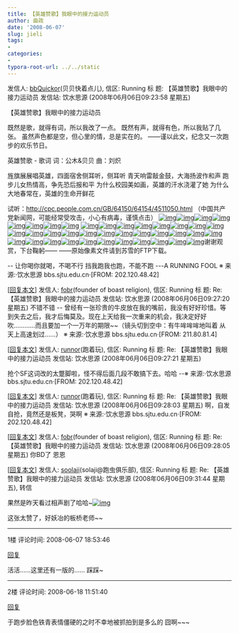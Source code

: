 ```yaml
---
title: 【英雄赞歌】我眼中的接力运动员
author: 曲政
date: '2008-06-07'
slug: jieli
tags:
- 
categories:
- 
typora-root-url: ../../static
---
```


发信人: [bbQuickor](http://bbs.sjtu.edu.cn/bbsqry?userid=bbQuickor)(贝贝快着点儿), 信区: Running
标 题: 【英雄赞歌】我眼中的接力运动员
发信站: 饮水思源 (2008年06月06日09:23:58 星期五)
 
【英雄赞歌】我眼中的接力运动员
 
既然是歌，就得有词，所以我改了一点。
既然有声，就得有色，所以我贴了几张。
虽然声色都是空，但心里的情，总是实在的。
——谨以此文，纪念又一次跑步的欢乐节日。
 
英雄赞歌 - 歌词 词：公木&贝贝 曲：刘炽
 
旌旗展展唱英雄，四面宿舍侧耳听，侧耳听
青天响雷敲金鼓，大海扬波作和声
跑步儿女热情高，争先恐后报和平
为什么校园美如画，英雄的汗水浇灌了她
为什么大地春常在，英雄的生命开鲜花
 
试听：http://cpc.people.com.cn/GB/64150/64154/4511050.html
（中国共产党新闻网，可能经常受攻击，小心有病毒，谨慎点击） 
[![img](http://bbs.sjtu.edu.cn/file/Running/121271469891611.JPG?pt=5&ek=1&kp=1&sce=0-12-12)](http://bbs.sjtu.edu.cn/file/Running/121271469891611.JPG)[![img](http://bbs.sjtu.edu.cn/file/Running/121271471293830.JPG?pt=5&ek=1&kp=1&sce=0-12-12)](http://bbs.sjtu.edu.cn/file/Running/121271471293830.JPG)[![img](http://bbs.sjtu.edu.cn/file/Running/121271472691300.JPG?pt=5&ek=1&kp=1&sce=0-12-12)](http://bbs.sjtu.edu.cn/file/Running/121271472691300.JPG)[![img](http://bbs.sjtu.edu.cn/file/Running/121271473894281.JPG?pt=5&ek=1&kp=1&sce=0-12-12)](http://bbs.sjtu.edu.cn/file/Running/121271473894281.JPG)[![img](http://bbs.sjtu.edu.cn/file/Running/121271474794460.JPG?pt=5&ek=1&kp=1&sce=0-12-12)](http://bbs.sjtu.edu.cn/file/Running/121271474794460.JPG)[![img](http://bbs.sjtu.edu.cn/file/Running/121271475894540.JPG?pt=5&ek=1&kp=1&sce=0-12-12)](http://bbs.sjtu.edu.cn/file/Running/121271475894540.JPG)[![img](http://bbs.sjtu.edu.cn/file/Running/121271477093130.JPG?pt=5&ek=1&kp=1&sce=0-12-12)](http://bbs.sjtu.edu.cn/file/Running/121271477093130.JPG)[![img](http://bbs.sjtu.edu.cn/file/Running/121271478693131.JPG?pt=5&ek=1&kp=1&sce=0-12-12)](http://bbs.sjtu.edu.cn/file/Running/121271478693131.JPG) [![img](http://bbs.sjtu.edu.cn/file/Running/121271480394600.JPG?pt=5&ek=1&kp=1&sce=0-12-12)](http://bbs.sjtu.edu.cn/file/Running/121271480394600.JPG)[![img](http://bbs.sjtu.edu.cn/file/Running/121271481593900.JPG?pt=5&ek=1&kp=1&sce=0-12-12)](http://bbs.sjtu.edu.cn/file/Running/121271481593900.JPG)[![img](http://bbs.sjtu.edu.cn/file/Running/121271482893811.JPG?pt=5&ek=1&kp=1&sce=0-12-12)](http://bbs.sjtu.edu.cn/file/Running/121271482893811.JPG)[![img](http://bbs.sjtu.edu.cn/file/Running/121271484393910.JPG?pt=5&ek=1&kp=1&sce=0-12-12)](http://bbs.sjtu.edu.cn/file/Running/121271484393910.JPG)[![img](http://bbs.sjtu.edu.cn/file/Running/121271485794130.JPG?pt=5&ek=1&kp=1&sce=0-12-12)](http://bbs.sjtu.edu.cn/file/Running/121271485794130.JPG)[![img](http://bbs.sjtu.edu.cn/file/Running/121271487693730.JPG?pt=5&ek=1&kp=1&sce=0-12-12)](http://bbs.sjtu.edu.cn/file/Running/121271487693730.JPG)[![img](http://bbs.sjtu.edu.cn/file/Running/121271489394120.JPG?pt=5&ek=1&kp=1&sce=0-12-12)](http://bbs.sjtu.edu.cn/file/Running/121271489394120.JPG)[![img](http://bbs.sjtu.edu.cn/file/Running/121271490694550.JPG?pt=5&ek=1&kp=1&sce=0-12-12)](http://bbs.sjtu.edu.cn/file/Running/121271490694550.JPG)[![img](http://bbs.sjtu.edu.cn/file/Running/121271492091370.JPG?pt=5&ek=1&kp=1&sce=0-12-12)](http://bbs.sjtu.edu.cn/file/Running/121271492091370.JPG)[![img](http://bbs.sjtu.edu.cn/file/Running/121271493794060.JPG?pt=5&ek=1&kp=1&sce=0-12-12)](http://bbs.sjtu.edu.cn/file/Running/121271493794060.JPG)[![img](http://bbs.sjtu.edu.cn/file/Running/121271494994300.JPG?pt=5&ek=1&kp=1&sce=0-12-12)](http://bbs.sjtu.edu.cn/file/Running/121271494994300.JPG)[![img](http://bbs.sjtu.edu.cn/file/Running/121271496994290.JPG?pt=5&ek=1&kp=1&sce=0-12-12)](http://bbs.sjtu.edu.cn/file/Running/121271496994290.JPG)[![img](http://bbs.sjtu.edu.cn/file/Running/121271498591380.JPG?pt=5&ek=1&kp=1&sce=0-12-12)](http://bbs.sjtu.edu.cn/file/Running/121271498591380.JPG)[![img](http://bbs.sjtu.edu.cn/file/Running/121271499993812.JPG?pt=5&ek=1&kp=1&sce=0-12-12)](http://bbs.sjtu.edu.cn/file/Running/121271499993812.JPG)[![img](http://bbs.sjtu.edu.cn/file/Running/121271502193911.JPG?pt=5&ek=1&kp=1&sce=0-12-12)](http://bbs.sjtu.edu.cn/file/Running/121271502193911.JPG)[![img](http://bbs.sjtu.edu.cn/file/Running/121271504694530.JPG?pt=5&ek=1&kp=1&sce=0-12-12)](http://bbs.sjtu.edu.cn/file/Running/121271504694530.JPG)[![img](http://bbs.sjtu.edu.cn/file/Running/121271506094061.JPG?pt=5&ek=1&kp=1&sce=0-12-12)](http://bbs.sjtu.edu.cn/file/Running/121271506094061.JPG)[![img](http://bbs.sjtu.edu.cn/file/Running/121271507451760.JPG?pt=5&ek=1&kp=1&sce=0-12-12)](http://bbs.sjtu.edu.cn/file/Running/121271507451760.JPG)[![img](http://bbs.sjtu.edu.cn/file/Running/121271508793850.JPG?pt=5&ek=1&kp=1&sce=0-12-12)](http://bbs.sjtu.edu.cn/file/Running/121271508793850.JPG)[![img](http://bbs.sjtu.edu.cn/file/Running/121271510093280.JPG?pt=5&ek=1&kp=1&sce=0-12-12)](http://bbs.sjtu.edu.cn/file/Running/121271510093280.JPG)[![img](http://bbs.sjtu.edu.cn/file/Running/121271511191480.JPG?pt=5&ek=1&kp=1&sce=0-12-12)](http://bbs.sjtu.edu.cn/file/Running/121271511191480.JPG)[![img](http://bbs.sjtu.edu.cn/file/Running/121271512644790.JPG?pt=5&ek=1&kp=1&sce=0-12-12)](http://bbs.sjtu.edu.cn/file/Running/121271512644790.JPG)[![img](http://bbs.sjtu.edu.cn/file/Running/121271514194250.JPG?pt=5&ek=1&kp=1&sce=0-12-12)](http://bbs.sjtu.edu.cn/file/Running/121271514194250.JPG)[![img](http://bbs.sjtu.edu.cn/file/Running/121271515691381.JPG?pt=5&ek=1&kp=1&sce=0-12-12)](http://bbs.sjtu.edu.cn/file/Running/121271515691381.JPG)[![img](http://bbs.sjtu.edu.cn/file/Running/121271516993790.JPG?pt=5&ek=1&kp=1&sce=0-12-12)](http://bbs.sjtu.edu.cn/file/Running/121271516993790.JPG)[![img](http://bbs.sjtu.edu.cn/file/Running/121271518593160.JPG?pt=5&ek=1&kp=1&sce=0-12-12)](http://bbs.sjtu.edu.cn/file/Running/121271518593160.JPG)[![img](http://bbs.sjtu.edu.cn/file/Running/121271520193890.JPG?pt=5&ek=1&kp=1&sce=0-12-12)](http://bbs.sjtu.edu.cn/file/Running/121271520193890.JPG)[![img](http://bbs.sjtu.edu.cn/file/Running/121271521988280.JPG?pt=5&ek=1&kp=1&sce=0-12-12)](http://bbs.sjtu.edu.cn/file/Running/121271521988280.JPG)[![img](http://bbs.sjtu.edu.cn/file/Running/121271523544791.JPG?pt=5&ek=1&kp=1&sce=0-12-12)](http://bbs.sjtu.edu.cn/file/Running/121271523544791.JPG)[![img](http://bbs.sjtu.edu.cn/file/Running/121271525293550.JPG?pt=5&ek=1&kp=1&sce=0-12-12)](http://bbs.sjtu.edu.cn/file/Running/121271525293550.JPG)[![img](http://bbs.sjtu.edu.cn/file/Running/121271526244792.JPG?pt=5&ek=1&kp=1&sce=0-12-12)](http://bbs.sjtu.edu.cn/file/Running/121271526244792.JPG)谢谢观赏，下台鞠躬——
——原始像素文件请到苏雪的FTP下载。
 
\--
让你喝你就喝，不喝不行
挡我跑我也跑，不能不跑
---A RUNNING FOOL
※ 来源:·饮水思源 bbs.sjtu.edu.cn·[FROM: 202.120.48.42]
 

[[回复本文](http://bbs.sjtu.edu.cn/bbspst?board=Running&file=M.1212715640.A)] 发信人: [fobr](http://bbs.sjtu.edu.cn/bbsqry?userid=fobr)(founder of boast religion), 
信区: Running
标 题: Re: 【英雄赞歌】我眼中的接力运动员
发信站: 饮水思源 (2008年06月06日09:27:20 星期五)
不错不错
\--
曾经有一张珍贵的牛皮放在我的嘴前，我没有好好珍惜。等到失去之后，我才后悔莫及。现在上天给我一次重来的机会，我决定好好吹…………而且要加一个一万年的期限~~（镜头切到空中：有牛哞哞哞地叫着 从天上高速划过……）
※ 来源:·饮水思源 bbs.sjtu.edu.cn·[FROM: 211.80.81.4] 

[[回复本文](http://bbs.sjtu.edu.cn/bbspst?board=Running&file=M.1212715641.A)] 发信人: [runnor](http://bbs.sjtu.edu.cn/bbsqry?userid=runnor)(跑着玩), 信区: Running
标 题: Re: 【英雄赞歌】我眼中的接力运动员
发信站: 饮水思源 (2008年06月06日09:27:21 星期五)
 
抢个SF这词改的太蹩脚啦，怪不得后面几段不敢搞下去。哈哈
--※ 来源:·饮水思源 bbs.sjtu.edu.cn·[FROM: 202.120.48.42] 

[[回复本文](http://bbs.sjtu.edu.cn/bbspst?board=Running&file=M.1212715683.A)] 发信人: [runnor](http://bbs.sjtu.edu.cn/bbsqry?userid=runnor)(跑着玩), 信区: Running
标 题: Re: 【英雄赞歌】我眼中的接力运动员
发信站: 饮水思源 (2008年06月06日09:28:03 星期五)
啊，自发自抢，竟然还是板凳，哭啊
※ 来源:·饮水思源 bbs.sjtu.edu.cn·[FROM: 202.120.48.42] 

[[回复本文](http://bbs.sjtu.edu.cn/bbspst?board=Running&file=M.1212715685.A)] 发信人: [fobr](http://bbs.sjtu.edu.cn/bbsqry?userid=fobr)(founder of boast religion), 信区: Running
标 题: Re: 【英雄赞歌】我眼中的接力运动员
发信站: 饮水思源 (2008年06月06日09:28:05 星期五)
你BD了 恩恩
 

[[回复本文](http://bbs.sjtu.edu.cn/bbspst?board=Running&file=M.1212715866.A)] 发信人: [soolaji](http://bbs.sjtu.edu.cn/bbsqry?userid=soolaji)(solaji@跑虫俱乐部), 信区: Running
标 题: Re: 【英雄赞歌】我眼中的接力运动员
发信站: 饮水思源 (2008年06月06日09:31:44 星期五), 转信

果然是昨天看过相声剧了哈哈~[![img](http://bbs.sjtu.edu.cn/file/Running/121271523544791.JPG?pt=5&ek=1&kp=1&sce=0-12-12)](http://bbs.sjtu.edu.cn/file/Running/121271523544791.JPG)

这张太赞了，好妖冶的板桥老师~~

---

1楼 评论时间: 2008-06-07 18:53:46

[回复](javascript:;)

活活……这里还有一版的…… 踩踩~ 

---

2楼 评论时间: 2008-06-18 11:51:40

[回复](javascript:;)

于跑步脸色铁青表情僵硬的之时不幸地被抓拍到是多么的 囧啊~~~ 